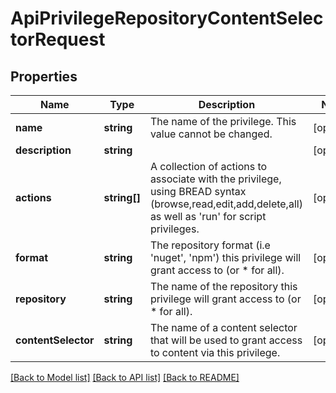 # ApiPrivilegeRepositoryContentSelectorRequest

## Properties
Name | Type | Description | Notes
------------ | ------------- | ------------- | -------------
**name** | **string** | The name of the privilege.  This value cannot be changed. | [optional] 
**description** | **string** |  | [optional] 
**actions** | **string[]** | A collection of actions to associate with the privilege, using BREAD syntax (browse,read,edit,add,delete,all) as well as &#39;run&#39; for script privileges. | [optional] 
**format** | **string** | The repository format (i.e &#39;nuget&#39;, &#39;npm&#39;) this privilege will grant access to (or * for all). | [optional] 
**repository** | **string** | The name of the repository this privilege will grant access to (or * for all). | [optional] 
**contentSelector** | **string** | The name of a content selector that will be used to grant access to content via this privilege. | [optional] 

[[Back to Model list]](../README.md#documentation-for-models) [[Back to API list]](../README.md#documentation-for-api-endpoints) [[Back to README]](../README.md)


